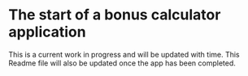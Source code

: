 # The start of a bonus calculator application

This is a current work in progress and will be updated with time. This Readme file will also be updated once the app has been completed.
